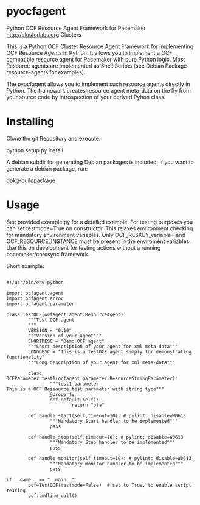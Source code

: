pyocfagent
==========

Python OCF Resource Agent Framework for Pacemaker http://clusterlabs.org Clusters

This is a Python OCF Cluster Resource Agent Framework for implementing OCF Resource Agents in Python. It allows you to implement a OCF compatible resource agent for Pacemaker with pure Python logic. Most Resource agents are implemented as Shell Scripts (see Debian Package resource-agents for examples).

The pyocfagent allows you to implement such resource agents directly in Python. The framework creates resource agent meta-data on the fly from your source code by introspection of your derived Pyhon class.

Installing
==========

Clone the git Repository and execute:

python setup.py install

A debian subdir for generating Debian packages is included. If you want to generate a debian package, run:

dpkg-buildpackage

Usage
=====

See provided example.py for a detailed example. For testing purposes you can set testmode=True on constructor. This relaxes environment checking for mandatory environment variables. Only OCF_RESKEY_variable= and OCF_RESOURCE_INSTANCE must be present in the enviroment variables. Use this on development for testing actions without a running pacemaker/corosync framework.

Short example:

<pre>
<code>
#!/usr/bin/env python

import ocfagent.agent
import ocfagent.error
import ocfagent.parameter

class TestOCF(ocfagent.agent.ResourceAgent):
        """Test OCF agent
        """
        VERSION = "0.10"
        """Version of your agent"""
        SHORTDESC = "Demo OCF agent"
        """Short description of your agent for xml meta-data"""
        LONGDESC = "This is a TestOCF agent simply for demonstrating functionality"
        """Long description of your agent for xml meta-data"""
        
        class OCFParameter_test1(ocfagent.parameter.ResourceStringParameter):
                """test1 parameter
This is a OCF Ressource test parameter with string type"""
                @property
                def default(self):
                        return "bla"
                        
        def handle_start(self,timeout=10): # pylint: disable=W0613
                """Mandatory Start handler to be implemented"""
                pass
                
        def handle_stop(self,timeout=10): # pylint: disable=W0613
                """Mandatory Stop handler to be implemented"""
                pass
                
        def handle_monitor(self,timeout=10): # pylint: disable=W0613
                """Mandatory monitor handler to be implemented"""
                pass

if __name__ == "__main__":
        ocf=TestOCF(testmode=False)  # set to True, to enable script testing
        ocf.cmdline_call()
</code>
</pre>
